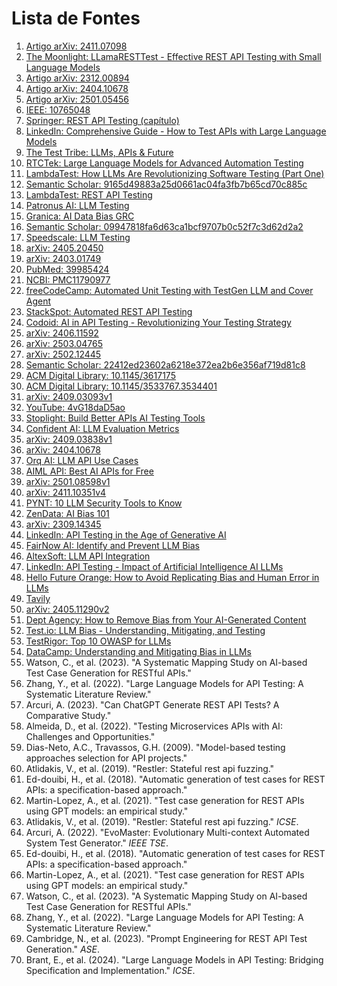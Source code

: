 # Lista de Fontes

1. [Artigo arXiv: 2411.07098](https://arxiv.org/pdf/2411.07098)
2. [The Moonlight: LLamaRESTTest - Effective REST API Testing with Small Language Models](https://www.themoonlight.io/de/review/llamaresttest-effective-rest-api-testing-with-small-language-models)
3. [Artigo arXiv: 2312.00894](https://arxiv.org/pdf/2312.00894)
4. [Artigo arXiv: 2404.10678](https://arxiv.org/pdf/2404.10678)
5. [Artigo arXiv: 2501.05456](https://arxiv.org/pdf/2501.05456)
6. [IEEE: 10765048](https://ieeexplore.ieee.org/document/10765048)
7. [Springer: REST API Testing (capítulo)](https://link.springer.com/chapter/10.1007/978-3-031-75010-6_23)
8. [LinkedIn: Comprehensive Guide - How to Test APIs with Large Language Models](https://www.linkedin.com/pulse/comprehensive-guide-how-test-apis-large-language-models-agarwal-qtfoc)
9. [The Test Tribe: LLMs, APIs & Future](https://www.thetesttribe.com/blog/llms-apis-future/)
10. [RTCTek: Large Language Models for Advanced Automation Testing](https://rtctek.com/large-language-models-for-advanced-automation-testing/)
11. [LambdaTest: How LLMs Are Revolutionizing Software Testing (Part One)](https://www.lambdatest.com/blog/how-llms-are-revolutionizing-software-testing-part-one/)
12. [Semantic Scholar: 9165d49883a25d0661ac04fa3fb7b65cd70c885c](https://www.semanticscholar.org/paper/9165d49883a25d0661ac04fa3fb7b65cd70c885c)
13. [LambdaTest: REST API Testing](https://www.lambdatest.com/learning-hub/rest-api-testing)
14. [Patronus AI: LLM Testing](https://www.patronus.ai/llm-testing)
15. [Granica: AI Data Bias GRC](https://granica.ai/blog/ai-data-bias-grc)
16. [Semantic Scholar: 09947818fa6d63ca1bcf9707b0c52f7c3d62d2a2](https://www.semanticscholar.org/paper/09947818fa6d63ca1bcf9707b0c52f7c3d62d2a2)
17. [Speedscale: LLM Testing](https://speedscale.com/blog/llm-testing/)
18. [arXiv: 2405.20450](https://arxiv.org/abs/2405.20450)
19. [arXiv: 2403.01749](https://arxiv.org/abs/2403.01749)
20. [PubMed: 39985424](https://pubmed.ncbi.nlm.nih.gov/39985424/)
21. [NCBI: PMC11790977](https://www.ncbi.nlm.nih.gov/pmc/articles/PMC11790977/)
22. [freeCodeCamp: Automated Unit Testing with TestGen LLM and Cover Agent](https://www.freecodecamp.org/news/automated-unit-testing-with-testgen-llm-and-cover-agent/)
23. [StackSpot: Automated REST API Testing](https://www.stackspot.com/en/blog/automated-rest-api-testing)
24. [Codoid: AI in API Testing - Revolutionizing Your Testing Strategy](https://codoid.com/ai-testing/ai-in-api-testing-revolutionizing-your-testing-strategy/)
25. [arXiv: 2406.11592](https://arxiv.org/abs/2406.11592)
26. [arXiv: 2503.04765](https://arxiv.org/abs/2503.04765)
27. [arXiv: 2502.12445](https://arxiv.org/abs/2502.12445)
28. [Semantic Scholar: 22412ed23602a6218e372ea2b6e356af719d81c8](https://www.semanticscholar.org/paper/22412ed23602a6218e372ea2b6e356af719d81c8)
29. [ACM Digital Library: 10.1145/3617175](https://dl.acm.org/doi/10.1145/3617175)
30. [ACM Digital Library: 10.1145/3533767.3534401](https://dl.acm.org/doi/10.1145/3533767.3534401)
31. [arXiv: 2409.03093v1](https://arxiv.org/html/2409.03093v1)
32. [YouTube: 4vG18daD5ao](https://www.youtube.com/watch?v=4vG18daD5ao)
33. [Stoplight: Build Better APIs AI Testing Tools](https://blog.stoplight.io/build-better-apis-ai-testing-tools)
34. [Confident AI: LLM Evaluation Metrics](https://www.confident-ai.com/blog/llm-evaluation-metrics-everything-you-need-for-llm-evaluation)
35. [arXiv: 2409.03838v1](https://arxiv.org/html/2409.03838v1)
36. [arXiv: 2404.10678](https://arxiv.org/pdf/2404.10678.pdf)
37. [Orq AI: LLM API Use Cases](https://orq.ai/blog/llm-api-use-cases)
38. [AIML API: Best AI APIs for Free](https://aimlapi.com/best-ai-apis-for-free)
39. [arXiv: 2501.08598v1](https://arxiv.org/html/2501.08598v1)
40. [arXiv: 2411.10351v4](https://arxiv.org/html/2411.10351v4)
41. [PYNT: 10 LLM Security Tools to Know](https://www.pynt.io/learning-hub/llm-security/10-llm-security-tools-to-know)
42. [ZenData: AI Bias 101](https://www.zendata.dev/post/ai-bias-101-understanding-and-mitigating-bias-in-ai-systems)
43. [arXiv: 2309.14345](https://arxiv.org/abs/2309.14345)
44. [LinkedIn: API Testing in the Age of Generative AI](https://www.linkedin.com/pulse/api-testing-age-generative-ai-what-you-need-know-manish-kumar-singh)
45. [FairNow AI: Identify and Prevent LLM Bias](https://fairnow.ai/blog-identify-and-prevent-llm-bias/)
46. [AltexSoft: LLM API Integration](https://www.altexsoft.com/blog/llm-api-integration/)
47. [LinkedIn: API Testing - Impact of Artificial Intelligence AI LLMs](https://www.linkedin.com/pulse/api-testing-impact-artificial-intelligence-ai-llms-bhattacharjee-exqtc)
48. [Hello Future Orange: How to Avoid Replicating Bias and Human Error in LLMs](https://hellofuture.orange.com/en/how-to-avoid-replicating-bias-and-human-error-in-llms/)
49. [Tavily](https://tavily.com)
50. [arXiv: 2405.11290v2](https://arxiv.org/html/2405.11290v2)
51. [Dept Agency: How to Remove Bias from Your AI-Generated Content](https://www.deptagency.com/insight/how-to-remove-bias-from-your-ai-generated-content/)
52. [Test.io: LLM Bias - Understanding, Mitigating, and Testing](https://academy.test.io/en/articles/9227500-llm-bias-understanding-mitigating-and-testing-the-bias-in-large-language-models)
53. [TestRigor: Top 10 OWASP for LLMs](https://testrigor.com/blog/top-10-owasp-for-llms-how-to-test/)
54. [DataCamp: Understanding and Mitigating Bias in LLMs](https://www.datacamp.com/blog/understanding-and-mitigating-bias-in-large-language-models-llms)
55. Watson, C., et al. (2023). "A Systematic Mapping Study on AI-based Test Case Generation for RESTful APIs."
56. Zhang, Y., et al. (2022). "Large Language Models for API Testing: A Systematic Literature Review."
57. Arcuri, A. (2023). "Can ChatGPT Generate REST API Tests? A Comparative Study."
58. Almeida, D., et al. (2022). "Testing Microservices APIs with AI: Challenges and Opportunities."
59. Dias-Neto, A.C., Travassos, G.H. (2009). "Model-based testing approaches selection for API projects."
60. Atlidakis, V., et al. (2019). "Restler: Stateful rest api fuzzing."
61. Ed-douibi, H., et al. (2018). "Automatic generation of test cases for REST APIs: a specification-based approach."
62. Martin-Lopez, A., et al. (2021). "Test case generation for REST APIs using GPT models: an empirical study."
63. Atlidakis, V., et al. (2019). "Restler: Stateful rest api fuzzing." *ICSE*.
64. Arcuri, A. (2022). "EvoMaster: Evolutionary Multi-context Automated System Test Generator." *IEEE TSE*.
65. Ed-douibi, H., et al. (2018). "Automatic generation of test cases for REST APIs: a specification-based approach."
66. Martin-Lopez, A., et al. (2021). "Test case generation for REST APIs using GPT models: an empirical study."
67. Watson, C., et al. (2023). "A Systematic Mapping Study on AI-based Test Case Generation for RESTful APIs."
68. Zhang, Y., et al. (2022). "Large Language Models for API Testing: A Systematic Literature Review."
69. Cambridge, N., et al. (2023). "Prompt Engineering for REST API Test Generation." *ASE*.
70. Brant, E., et al. (2024). "Large Language Models in API Testing: Bridging Specification and Implementation." *ICSE*.
